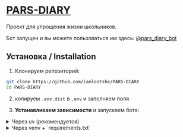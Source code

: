 # [PARS-DIARY](https://t.me/pars_diary_bot)

Проект для упрощения жизни школьников.

Бот запущен и вы можете пользоваться им здесь:
[@pars_diary_bot](https://t.me/pars_diary_bot)

## Установка / Installation

1. Клонируем репозиторий:

``` bash
git clone https://github.com/iamlostshe/PARS-DIARY
cd PARS-DIARY
```

2. копируем `.env.dist` в `.env` и заполняем поля.

3. **Устанавливаем зависимости** и запускаем бота:

<details>
<summary>Через uv (рекомендуется)</summary>

**Устанавливаем `uv` (если еще не установлен):**

Linux:

``` bash
curl -LsSf https://astral.sh/uv/install.sh | sh
```

Windows:

``` bash
powershell -ExecutionPolicy ByPass -c "irm https://astral.sh/uv/install.ps1 | iex"
```

**Запускаем:**

```bash
uv run bot.py
```

</details>

<details>
<summary>Через venv + `requirements.txt`</summary>

**Создаём виртуальное окружение:**

``` bash
python -m venv .venv
```

**Активируем виртуальное окружение:**

``` bash
. .venv/bin/activate
```

> Последняя команда для Windows:
>
> ``` bash
> .venv\Scripts\activate
> ```

**Устанавливаем зависимости:**

``` bash
pip install -r requirements.txt
```

**Запускаем бота:**

``` bash
python bot.py
```

</details>
